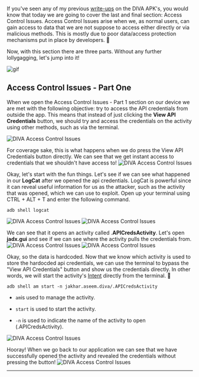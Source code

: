 If you've seen any of my previous [write-ups](https://github.com/christinec-dev/DIVA_APK_Writeups) on the DIVA APK's, you would know that today we are going to cover the last and final section: Access Control Issues. Access Control Issues arise when we, as normal users, can gain access to data that we are not suppose to access either directly or via malicious methods. This is mostly due to poor data/access protection mechanisms put in place by developers. 🤠

Now, with this section there are three parts. Without any further lollygagging, let's jump into it!

![gif](https://media.giphy.com/media/GOQCP2d9LQYBfhO5p8/giphy.gif)

## Access Control Issues - Part One
When we open the Access Control Issues - Part 1 section on our device we are met with the following objective: try to access the API credentials from outside the app. This means that instead of just clicking the **View API Credentials** button, we should try and access the credentials on the activity using other methods, such as via the terminal.

![DIVA Access Control Issues](https://dev-to-uploads.s3.amazonaws.com/uploads/articles/gabmb2s4167y5ncnfkww.png)
 
For coverage sake, this is what happens when we do press the View API Credentials button directly. We can see that we get instant access to credentials that we shouldn't have access to!
![DIVA Access Control Issues](https://dev-to-uploads.s3.amazonaws.com/uploads/articles/o2oj5vgt4bi87gilb6gm.png)

Okay, let's start with the fun things. Let's see if we can see what happened in our **LogCat** after we opened the api credentials. LogCat is powerful since it can reveal useful information for us as the attacker, such as the activity that was opened, which we can use to exploit. Open up your terminal using CTRL + ALT + T and enter the following command.

```
adb shell logcat
```
![DIVA Access Control Issues](https://dev-to-uploads.s3.amazonaws.com/uploads/articles/5o2d1fpqnpwehrxxtu1u.png)
 ![DIVA Access Control Issues](https://dev-to-uploads.s3.amazonaws.com/uploads/articles/1lxzav5m6z94722lfmgd.png)
 
We can see that it opens an activity called .**APICredsActivity**. Let's open **jadx.gui** and see if we can see where the activity pulls the credentials from.
![DIVA Access Control Issues](https://dev-to-uploads.s3.amazonaws.com/uploads/articles/74b8ydgsvimmazbybxw6.png)
![DIVA Access Control Issues](https://dev-to-uploads.s3.amazonaws.com/uploads/articles/wx6dr5o2kcp0os99tvgh.png)
  
Okay, so the data is hardcoded. Now that we know which activity is used to store the hardocded api credentials, we can use the terminal to bypass the "View API Credentials" button and show us the credentials directly. In other words, we will start the activity's [Intent](https://developer.android.com/reference/android/content/Intent) directly from the terminal. 👾

```
adb shell am start -n jakhar.aseem.diva/.APICredsActivity
```

- `am`is used to manage the activity.

- `start` is used to start the activity.

- `-n` is used to indicate the name of the activity to open (.APICredsActivity).

![DIVA Access Control Issues](https://dev-to-uploads.s3.amazonaws.com/uploads/articles/71a6axz1d86pe0gmy29o.png)

Hooray! When we go back to our application we can see that we have successfully opened the activity and revealed the credentials without pressing the button!
![DIVA Access Control Issues](https://dev-to-uploads.s3.amazonaws.com/uploads/articles/3gvjh4clgiazk5fp5gcr.png)

---


 
 

 

